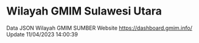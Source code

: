 # Wilayah GMIM Sulawesi Utara
Data JSON Wilayah GMIM
SUMBER Website https://dashboard.gmim.info/
Update 11/04/2023 14:00:39
